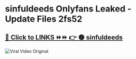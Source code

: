 
 # sinfuldeeds Onlyfans Leaked - Update Files 2fs52

## <h2><a href="https://clipsfans.com/sinfuldeeds&ref=git">🔗 Click to LINKS ⏩⏩ 👉 🟢 sinfuldeeds </a></h2>

<a href="https://clipsfans.com/sinfuldeeds&ref=git" rel="nofollow" data-target="animated-image.originalLink"><img src="https://i.ibb.co.com/xMMVF88/686577567.gif" alt="Viral Video Original" style="max-width: 100%; display: inline-block;" data-target="animated-image.originalImage"></a>

